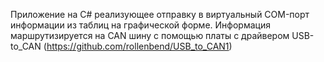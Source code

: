 Приложение на С# реализующее отправку в виртуальный COM-порт информации из таблиц на графической форме. 
Информация маршрутизируется на CAN шину с помощью платы с драйвером USB-to_CAN (https://github.com/rollenbend/USB_to_CAN1)
